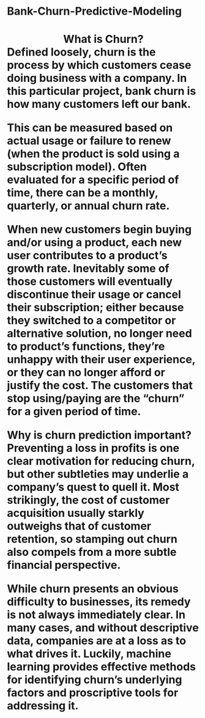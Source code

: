 # Bank-Churn-Predictive-Modeling

<h1>
  <center>What is Churn?</center>
  </center>

<body>Defined loosely, churn is the process by which customers cease doing business with a company. In this particular project, bank churn is how many customers left our bank.

This can be measured based on actual usage or failure to renew (when the product is sold using a subscription model). Often evaluated for a specific period of time, there can be a monthly, quarterly, or annual churn rate.

When new customers begin buying and/or using a product, each new user contributes to a product’s growth rate. Inevitably some of those customers will eventually discontinue their usage or cancel their subscription; either because they switched to a competitor or alternative solution, no longer need to product’s functions, they’re unhappy with their user experience, or they can no longer afford or justify the cost. The customers that stop using/paying are the “churn” for a given period of time.

Why is churn prediction important?
Preventing a loss in profits is one clear motivation for reducing churn, but other subtleties may underlie a company’s quest to quell it. Most strikingly, the cost of customer acquisition usually starkly outweighs that of customer retention, so stamping out churn also compels from a more subtle financial perspective.

While churn presents an obvious difficulty to businesses, its remedy is not always immediately clear. In many cases, and without descriptive data, companies are at a loss as to what drives it. Luckily, machine learning provides effective methods for identifying churn’s underlying factors and proscriptive tools for addressing it.
</body>
